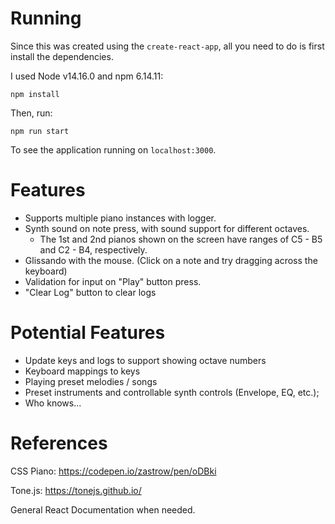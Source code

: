 # Running
Since this was created using the `create-react-app`, all you need to do is first install the dependencies.

I used Node v14.16.0 and npm 6.14.11:

`npm install`

Then, run:

`npm run start`

To see the application running on `localhost:3000`.

# Features
- Supports multiple piano instances with logger.
- Synth sound on note press, with sound support for different octaves.
  - The 1st and 2nd pianos shown on the screen have ranges of C5 - B5 and C2 - B4, respectively.
- Glissando with the mouse. (Click on a note and try dragging across the keyboard)
- Validation for input on "Play" button press.
- "Clear Log" button to clear logs

# Potential Features
- Update keys and logs to support showing octave numbers
- Keyboard mappings to keys
- Playing preset melodies / songs
- Preset instruments and controllable synth controls (Envelope, EQ, etc.);
- Who knows...

# References
CSS Piano: https://codepen.io/zastrow/pen/oDBki

Tone.js: https://tonejs.github.io/

General React Documentation when needed.